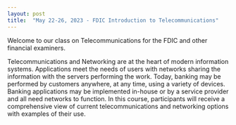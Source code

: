 ```yaml
---
layout: post
title:  "May 22-26, 2023 - FDIC Introduction to Telecommunications"
---
```

Welcome to our class on Telecommunications for the FDIC and other financial examiners. 

Telecommunications and Networking are at the heart of modern information systems.  Applications meet the needs of users with networks sharing the
information with the servers performing the work.  Today, banking may be performed by customers anywhere, at any time, using a variety of devices.  
Banking applications may be implemented in-house or by a service provider and all need networks to function.  In this course, participants will 
receive a comprehensive view of current telecommunications and networking options with examples of their use.

